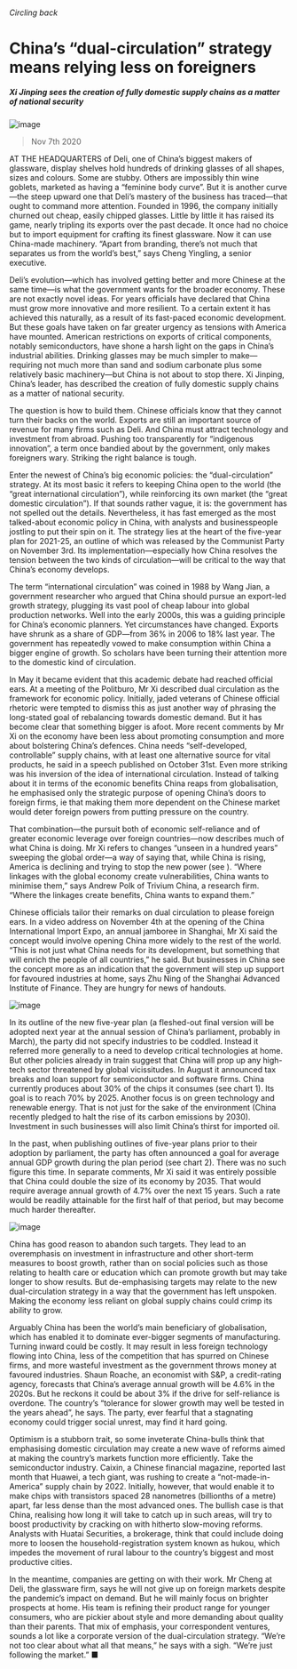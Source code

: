 ###### Circling back
# China’s “dual-circulation” strategy means relying less on foreigners 
##### Xi Jinping sees the creation of fully domestic supply chains as a matter of national security 
![image](images/20201107_cnd001.jpg) 
> Nov 7th 2020 
AT THE HEADQUARTERS of Deli, one of China’s biggest makers of glassware, display shelves hold hundreds of drinking glasses of all shapes, sizes and colours. Some are stubby. Others are impossibly thin wine goblets, marketed as having a “feminine body curve”. But it is another curve—the steep upward one that Deli’s mastery of the business has traced—that ought to command more attention. Founded in 1996, the company initially churned out cheap, easily chipped glasses. Little by little it has raised its game, nearly tripling its exports over the past decade. It once had no choice but to import equipment for crafting its finest glassware. Now it can use China-made machinery. “Apart from branding, there’s not much that separates us from the world’s best,” says Cheng Yingling, a senior executive.
Deli’s evolution—which has involved getting better and more Chinese at the same time—is what the government wants for the broader economy. These are not exactly novel ideas. For years officials have declared that China must grow more innovative and more resilient. To a certain extent it has achieved this naturally, as a result of its fast-paced economic development. But these goals have taken on far greater urgency as tensions with America have mounted. American restrictions on exports of critical components, notably semiconductors, have shone a harsh light on the gaps in China’s industrial abilities. Drinking glasses may be much simpler to make—requiring not much more than sand and sodium carbonate plus some relatively basic machinery—but China is not about to stop there. Xi Jinping, China’s leader, has described the creation of fully domestic supply chains as a matter of national security.

The question is how to build them. Chinese officials know that they cannot turn their backs on the world. Exports are still an important source of revenue for many firms such as Deli. And China must attract technology and investment from abroad. Pushing too transparently for “indigenous innovation”, a term once bandied about by the government, only makes foreigners wary. Striking the right balance is tough.
Enter the newest of China’s big economic policies: the “dual-circulation” strategy. At its most basic it refers to keeping China open to the world (the “great international circulation”), while reinforcing its own market (the “great domestic circulation”). If that sounds rather vague, it is: the government has not spelled out the details. Nevertheless, it has fast emerged as the most talked-about economic policy in China, with analysts and businesspeople jostling to put their spin on it. The strategy lies at the heart of the five-year plan for 2021-25, an outline of which was released by the Communist Party on November 3rd. Its implementation—especially how China resolves the tension between the two kinds of circulation—will be critical to the way that China’s economy develops.
The term “international circulation” was coined in 1988 by Wang Jian, a government researcher who argued that China should pursue an export-led growth strategy, plugging its vast pool of cheap labour into global production networks. Well into the early 2000s, this was a guiding principle for China’s economic planners. Yet circumstances have changed. Exports have shrunk as a share of GDP—from 36% in 2006 to 18% last year. The government has repeatedly vowed to make consumption within China a bigger engine of growth. So scholars have been turning their attention more to the domestic kind of circulation.
In May it became evident that this academic debate had reached official ears. At a meeting of the Politburo, Mr Xi described dual circulation as the framework for economic policy. Initially, jaded veterans of Chinese official rhetoric were tempted to dismiss this as just another way of phrasing the long-stated goal of rebalancing towards domestic demand. But it has become clear that something bigger is afoot. More recent comments by Mr Xi on the economy have been less about promoting consumption and more about bolstering China’s defences. China needs “self-developed, controllable” supply chains, with at least one alternative source for vital products, he said in a speech published on October 31st. Even more striking was his inversion of the idea of international circulation. Instead of talking about it in terms of the economic benefits China reaps from globalisation, he emphasised only the strategic purpose of opening China’s doors to foreign firms, ie that making them more dependent on the Chinese market would deter foreign powers from putting pressure on the country.
That combination—the pursuit both of economic self-reliance and of greater economic leverage over foreign countries—now describes much of what China is doing. Mr Xi refers to changes “unseen in a hundred years” sweeping the global order—a way of saying that, while China is rising, America is declining and trying to stop the new power (see ). “Where linkages with the global economy create vulnerabilities, China wants to minimise them,” says Andrew Polk of Trivium China, a research firm. “Where the linkages create benefits, China wants to expand them.”
Chinese officials tailor their remarks on dual circulation to please foreign ears. In a video address on November 4th at the opening of the China International Import Expo, an annual jamboree in Shanghai, Mr Xi said the concept would involve opening China more widely to the rest of the world. “This is not just what China needs for its development, but something that will enrich the people of all countries,” he said. But businesses in China see the concept more as an indication that the government will step up support for favoured industries at home, says Zhu Ning of the Shanghai Advanced Institute of Finance. They are hungry for news of handouts.
![image](images/20201107_CNC126.png) 

In its outline of the new five-year plan (a fleshed-out final version will be adopted next year at the annual session of China’s parliament, probably in March), the party did not specify industries to be coddled. Instead it referred more generally to a need to develop critical technologies at home. But other policies already in train suggest that China will prop up any high-tech sector threatened by global vicissitudes. In August it announced tax breaks and loan support for semiconductor and software firms. China currently produces about 30% of the chips it consumes (see chart 1). Its goal is to reach 70% by 2025. Another focus is on green technology and renewable energy. That is not just for the sake of the environment (China recently pledged to halt the rise of its carbon emissions by 2030). Investment in such businesses will also limit China’s thirst for imported oil.
In the past, when publishing outlines of five-year plans prior to their adoption by parliament, the party has often announced a goal for average annual GDP growth during the plan period (see chart 2). There was no such figure this time. In separate comments, Mr Xi said it was entirely possible that China could double the size of its economy by 2035. That would require average annual growth of 4.7% over the next 15 years. Such a rate would be readily attainable for the first half of that period, but may become much harder thereafter.
![image](images/20201107_CNC123.png) 

China has good reason to abandon such targets. They lead to an overemphasis on investment in infrastructure and other short-term measures to boost growth, rather than on social policies such as those relating to health care or education which can promote growth but may take longer to show results. But de-emphasising targets may relate to the new dual-circulation strategy in a way that the government has left unspoken. Making the economy less reliant on global supply chains could crimp its ability to grow.
Arguably China has been the world’s main beneficiary of globalisation, which has enabled it to dominate ever-bigger segments of manufacturing. Turning inward could be costly. It may result in less foreign technology flowing into China, less of the competition that has spurred on Chinese firms, and more wasteful investment as the government throws money at favoured industries. Shaun Roache, an economist with S&amp;P, a credit-rating agency, forecasts that China’s average annual growth will be 4.6% in the 2020s. But he reckons it could be about 3% if the drive for self-reliance is overdone. The country’s “tolerance for slower growth may well be tested in the years ahead”, he says. The party, ever fearful that a stagnating economy could trigger social unrest, may find it hard going.
Optimism is a stubborn trait, so some inveterate China-bulls think that emphasising domestic circulation may create a new wave of reforms aimed at making the country’s markets function more efficiently. Take the semiconductor industry. Caixin, a Chinese financial magazine, reported last month that Huawei, a tech giant, was rushing to create a “not-made-in-America” supply chain by 2022. Initially, however, that would enable it to make chips with transistors spaced 28 nanometres (billionths of a metre) apart, far less dense than the most advanced ones. The bullish case is that China, realising how long it will take to catch up in such areas, will try to boost productivity by cracking on with hitherto slow-moving reforms. Analysts with Huatai Securities, a brokerage, think that could include doing more to loosen the household-registration system known as hukou, which impedes the movement of rural labour to the country’s biggest and most productive cities.
In the meantime, companies are getting on with their work. Mr Cheng at Deli, the glassware firm, says he will not give up on foreign markets despite the pandemic’s impact on demand. But he will mainly focus on brighter prospects at home. His team is refining their product range for younger consumers, who are pickier about style and more demanding about quality than their parents. That mix of emphasis, your correspondent ventures, sounds a lot like a corporate version of the dual-circulation strategy. “We’re not too clear about what all that means,” he says with a sigh. “We’re just following the market.” ■
